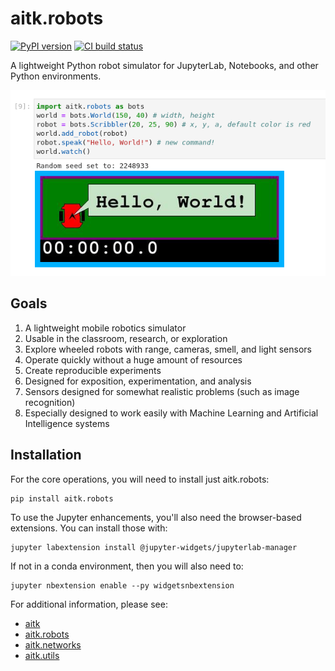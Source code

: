 # aitk.robots

[![PyPI version](https://badge.fury.io/py/aitk.robots.svg)](https://badge.fury.io/py/aitk.robots) [![CI build status](https://img.shields.io/circleci/build/github/ArtificialIntelligenceToolkit/aitk.robots)](https://app.circleci.com/pipelines/github/ArtificialIntelligenceToolkit/aitk.robots)

A lightweight Python robot simulator for JupyterLab, Notebooks,
and other Python environments.

<img src="docs/images/hello-world.png"></img>

## Goals

1. A lightweight mobile robotics simulator
2. Usable in the classroom, research, or exploration
3. Explore wheeled robots with range, cameras, smell, and light sensors
4. Operate quickly without a huge amount of resources
5. Create reproducible experiments
6. Designed for exposition, experimentation, and analysis
7. Sensors designed for somewhat realistic problems (such as image recognition)
8. Especially designed to work easily with Machine Learning and Artificial Intelligence systems

## Installation

For the core operations, you will need to install just aitk.robots:

```shell
pip install aitk.robots
```

To use the Jupyter enhancements, you'll also need the browser-based
extensions. You can install those with:

```
jupyter labextension install @jupyter-widgets/jupyterlab-manager
```

If not in a conda environment, then you will also need to:

```
jupyter nbextension enable --py widgetsnbextension
```

For additional information, please see:

* [aitk](https://github.com/ArtificialIntelligenceToolkit/aitk)
* [aitk.robots](https://github.com/ArtificialIntelligenceToolkit/aitk.robots)
* [aitk.networks](https://github.com/ArtificialIntelligenceToolkit/aitk.networks)
* [aitk.utils](https://github.com/ArtificialIntelligenceToolkit/aitk.utils)
